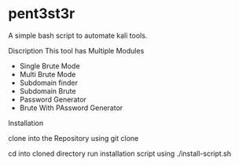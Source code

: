 # pent3st3r
A simple bash script to automate kali tools.

Discription
This tool has Multiple Modules 
- Single Brute Mode
- Multi Brute Mode
- Subdomain finder 
- Subdomain Brute
- Password Generator
- Brute With PAssword Generator

Installation

clone into the Repository using git clone 

cd into cloned directory 
run installation script using ./install-script.sh
